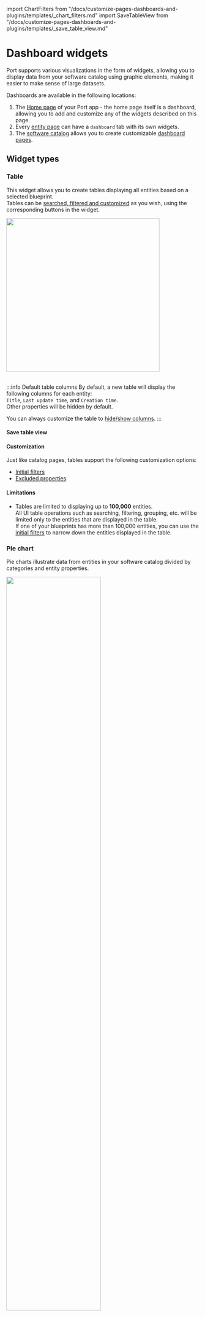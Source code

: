 import ChartFilters from "/docs/customize-pages-dashboards-and-plugins/templates/_chart_filters.md"
import SaveTableView from "/docs/customize-pages-dashboards-and-plugins/templates/_save_table_view.md"

# Dashboard widgets

Port supports various visualizations in the form of widgets, allowing you to display data from your software catalog using graphic elements, making it easier to make sense of large datasets.

Dashboards are available in the following locations:

1. The [Home page](https://app.getport.io/organization/home) of your Port app - the home page itself is a dashboard, allowing you to add and customize any of the widgets described on this page.
2. Every [entity page](/customize-pages-dashboards-and-plugins/page/entity-page#dashboard-widgets) can have a `dashboard` tab with its own widgets.
3. The [software catalog](https://app.getport.io/services) allows you to create customizable [dashboard pages](/customize-pages-dashboards-and-plugins/page/dashboard-page).

## Widget types

### Table

This widget allows you to create tables displaying all entities based on a selected blueprint.  
Tables can be [searched, filtered and customized](/customize-pages-dashboards-and-plugins/page/catalog-page#customization) as you wish, using the corresponding buttons in the widget.

<img src='/img/software-catalog/widgets/tableExample.png' width='400rem' />
<br/><br/>

:::info Default table columns
By default, a new table will display the following columns for each entity:  
`Title`, `Last update time`, and `Creation time`.  
Other properties will be hidden by default.  

You can always customize the table to [hide/show columns](/customize-pages-dashboards-and-plugins/page/catalog-page?create-page=ui#hideshow-columns).
:::

#### Save table view

<SaveTableView />

#### Customization

Just like catalog pages, tables support the following customization options:

- [Initial filters](/customize-pages-dashboards-and-plugins/page/catalog-page/#initial-filters)
- [Excluded properties](/customize-pages-dashboards-and-plugins/page/catalog-page/#excluded-properties)

#### Limitations

- Tables are limited to displaying up to **100,000** entities.  
  All UI table operations such as searching, filtering, grouping, etc. will be limited only to the entities that are displayed in the table.  
  If one of your blueprints has more than 100,000 entities, you can use the [initial filters](/customize-pages-dashboards-and-plugins/page/catalog-page/#initial-filters) to narrow down the entities displayed in the table.

### Pie chart

Pie charts illustrate data from entities in your software catalog divided by categories and entity properties.

<img src='/img/software-catalog/widgets/pieChartExample.png' width='70%' />

#### Visualization properties

| Field                   | Type     | Description                                                                                                                  | Default | Required |
| ----------------------- | -------- | ---------------------------------------------------------------------------------------------------------------------------- | ------- | -------- |
| `Title`                 | `String` | Pie chart title                                                                                                              | `null`  | `true`   |
| `Icon`                  | `String` | Pie chart Icon                                                                                                               | `null`  | `false`  |
| `Description`           | `String` | Pie chart description                                                                                                        | `null`  | `false`  |
| `Empty state text`      | `String` | Pie chart empty state text                                                  | `No data for this widget`  | `false`  |
| `Blueprint`             | `String` | The chosen blueprint from which related entities data is visualized                                                          | `null`  | `true`   |
| `Breakdown by property` | `String` | Group your chart by a specific property                                                                                      | `null`  | `true`   |
| `Filters`               | `Array`  | Filters to include or exclude specific data based on Port's [Search Rules](/search-and-query/search-and-query.md#rules) | []      | `false`  |

### Number chart

Number charts display a number value related to an entity and its properties.

You can choose one of these chart types:
* **Display single property** - display a property from a specific entity.
* **Count entities** - display the amount of related entities or show an average by time.  
* **Aggregate by property** - apply an aggregation function on number properties from multiple entities. 

:::info Filtering entities
You can also filter entities so the aggregation number chart will only apply to a limited set of entities with Port's [Search Rules](/search-and-query/search-and-query.md#rules)
::: 

#### Time filtering in number charts vs. line charts

The value shown in a **number chart** is calculated over **all available entities** of the selected blueprint. By default, it does not apply any time-based filtering.

When a **number chart** is used alongside a [**line chart**](/customize-pages-dashboards-and-plugins/dashboards/#line-chart) in a dashboard, for example a number chart showing average monthly deployment frequency and a line chart showing deployment frequency over time, you might notice that the average values differ, even if both charts reference the same metric (e.g. deployment frequency).

This difference happens because the two charts are likely working with different time ranges:

- The **number chart** performs its calculation across **all available historical entities**, without limiting to a specific time range.
- The **line chart**, in contrast, only includes entities within its **selected time range** (e.g. the last 30 days).

To align both charts and ensure consistency in what they reflect, apply a time filter to the number chart that matches the line chart’s time range. This helps prevent confusion and ensures both charts are working with the same scope of data.

#### Conditional formatting

You can customize the appearance of a number chart based on specific conditions, helping viewers to quickly understand what the value indicates.
When configuring a condition, you will need to provide the following:
- `Operator` - select an **operator** from the available ones to define the condition.

- `Value` -  enter the reference **value** to evaluate against the widget’s data.

- `Color` - choose the **color** the widget will display when the condition is met.

- `Message` - provide a short **message** to display above the number when the condition is met.

- `Description` - add a **tooltip** message that appears when clicking the label, offering additional context about the value's significance.

:::tip Multiple met conditions behavior
Suppose you define two conditions using the `<` operator:
- `< 8` → Green widget
- `< 6` → Yellow widget 
If the number chart’s value is 5, both conditions (`< 8` and `< 6`) are technically true.
However, since 5 is closer to 6 than to 8, the widget will be colored yellow - the color associated with the closest matching condition.
:::

<img src='/img/software-catalog/widgets/numberChartConditionExample.png' width='50%' border='1px' />

#### Number chart properties

| Field             | Type     | Description                                                                                                                                                                                                                                 | Default    | Required |
| ----------------- | -------- | ------------------------------------------------------------------------------------------------------------------------------------------------------------------------------------------------------------------------------------------- | ---------- | -------- |
| `Title`           | `String` | Number Chart title                                                                                                                                                                                                                          | `null`     | `true`   |
| `Icon`            | `String` | Number Chart Icon                                                                                                                                                                                                                           | `null`     | `false`  |
| `Description`     | `String` | Number Chart description                                                                                                                                                                                                                    | `null`     | `false`  |
| `Empty state text`      | `String` | Number chart empty state text         | `No data for this widget`  | `false`  |
| `Chart type`    | `String` | Defines the operation type for the chart. Possible values: `Display single property`, `Count entities`, `Aggregate by property`                                                                                                                      | `null` | `true`   |
| `Blueprint`       | `String` | The chosen blueprint from which related entities data is visualized from                                                                                                                                                                    | `null`     | `true`   |
| `Condition`       | `Object` | Defines the condition under which the number chart widget will update its color, display a status label, and have a tooltip message                                                                                                                                                                    | `null`     | `false`   |

**Chart type: display single property** 

| Field             | Type     | Description                                                                                                                                                                                                                                 | Default    | Required |
| ----------------- | -------- | ------------------------------------------------------------------------------------------------------------------------------------------------------------------------------------------------------------------------------------------- | ---------- | -------- |
| `Entity`       | `String` | The chosen entity from which property data is visualized from                                                                                                                                                                    | `null`     | `true`   |
| `Property`        | `String` | The number property which will be visualized                                                 | `null`     | `true`   |                                                                                     | `null`     | `true`   |


**Chart type: Count entities**

| Field             | Type     | Description                                                                                                                                                                                                                                 | Default    | Required |
| ----------------- | -------- | ------------------------------------------------------------------------------------------------------------------------------------------------------------------------------------------------------------------------------------------- | ---------- | -------- |
| `Function`        | `String` | `count` and `average` (by time).                                                   | `null`     | `true`   |
| `Average of`      | `String` | `hour`, `day`, `week` and `month`. | `null`     | `true`   |
| `Measure time by` | `String` | Used to specify an alternative property to use as the time property for the average calculation instead of the default field which is `createdAt`.                                                                                          | `createdAt`     | `false`  |
| `Additional filters`         | `Array`  | Filters to include or exclude specific data based on Port's [search rules](/search-and-query/search-and-query.md#rules)                                                                                                                | []         | `false`  |
| `Unit`            | `String` | The unit of the number chart. Possible Values: `%`, `$`, `£`, `€`, `none`, `custom`                                                                                                                                                         | `null`     | `true`   |
| `Custom unit`      | `String` | Text to display below the number value. The `unitCustom` key is only available when `unit` equals to `custom`                                                                                                                               | `null`     | `true`   |
| `Unit alignment`   | `String` | `left`, `right`, `bottom`.                                                                                                                                                                                                                  | `null`     | `true`   |

**Chart type: Aggregate by property** 

| Field             | Type     | Description                                                                                                                                                                                                                                 | Default    | Required |
| ----------------- | -------- | ------------------------------------------------------------------------------------------------------------------------------------------------------------------------------------------------------------------------------------------- | ---------- | -------- |
| `Property`        | `String` | The number chart value will be the selected property's aggregated value (according to the chosen function) | `null`     | `true`   |
| `Function`        | `String` | `sum`, `min`, `max`, `average` and `median` | `null`     | `true`   |
| `Average of`      | `String` | `hour`, `day`, `week`, `month` and `total` (divide the sum by the number of entities) | `null`     | `true`   |
| `Measure time by` | `String` | Used to specify an alternative property to use as the time property for the average calculation instead of the default field which is `createdAt`.                                                                                          | `createdAt`     | `false`  |
| `Additional filters`         | `Array`  | Filters to include or exclude specific data based on Port's [search rules](/search-and-query/search-and-query.md#rules)                                                                                                                | []         | `false`  |
| `Unit`            | `String` | The unit of the number chart. Possible Values: `%`, `$`, `£`, `€`, `none`, `custom`                                                                                                                                                         | `null`     | `true`   |
| `Custom unit`      | `String` | Text to display below the number value. The `unitCustom` key is only available when `unit` equals to `custom`                                                                                                                               | `null`     | `true`   |
| `Unit alignment`   | `String` | `left`, `right`, `bottom`.                                                                                                                                                                                                                  | `null`     | `true`   |




:::info Calculation of average time intervals
When performing calculations of average time intervals, such as by hour, day, week, or month, it is important to note that any partial interval is considered as a full interval. This approach ensures consistency across different time units.

For example, if the dataset includes information spanning across 2 hours and 20 minutes, but the selected average timeframe is `hour`, then the summed value will be divided by 3 hours.
:::

### Line chart

Line charts visualize trends over time, either by tracking `number` properties of entities or by tracking the entities themselves.

Port offers three types of line charts:
1. [Property history (single entity)](#1-property-history-single-entity) - displays the values of one or more properties of a single entity.
2. [Aggregate property (all entities)](#2-aggregate-property-all-entities) - displays the aggregated values of one or more properties across all entities of a specific blueprint.
3. [Count entities (all entities)](#3-count-entities-all-entities) - displays either the total count of entities or the average number of entities from a specific blueprint over time.

#### 1. Property history (single entity)

This chart type displays the values of one or more properties of a **single entity** over time.  

When creating this type of line chart:

1. Choose the **blueprint** you want to visualize.

2. Under the `Y axis` section
   - Give the axis a title.
   
   - Choose the **entity** you want to visualize.
   
   - Select one or more of the entity's `number` **properties** to visualize.

3. Under the `X axis` section:
   - Give the axis a title.

   - Choose a **time interval**, which is the amount of time between each data point in the chart.

   - Choose a **time range** for the chart, which is how far back in time the chart will display data (the maximum is 1 year).  
     Note that the available time ranges differ according to the selected time interval.

:::tip Specific entity page
When creating a line chart in an [entity page](/customize-pages-dashboards-and-plugins/page/entity-page#dashboard-widgets), the chosen entity will be the entity whose page you are on.
:::

For example, here is a line chart displaying a service's resource usage over the span of a week, in daily intervals:
<img src='/img/software-catalog/widgets/lineChartExample.png' width='100%' border='1px' />
<br/><br/>

**Limitations**

- This chart type displays data starting from the time the property was created on the blueprint.  
  Note that for aggregation (and calculation) properties, the data will be available from the time the aggregation property was created, and not the properties it is aggregating.
- Line chart data is limited to the last 365 days.

#### 2. Aggregate property (all entities)

This chart type displays the aggregated values of one or more properties across **all entities** of a specific blueprint.  
Each property will be displayed as a separate line in the chart.

When creating this type of line chart:

1. Choose the **blueprint** you want to visualize.

2. Under the `Y axis` section:
   - Give the axis a title.

   - Choose one or more of the blueprint's `number` **properties** to visualize.  

   - Choose an **aggregation function**, which is the operation to apply to the selected properties across all entities, for each time interval.  
     The possible values are:
     - `average`: The average value of each selected property.
     - `median`: The median value of each selected property.
     - `sum`: The sum of values in each selected property.
     - `max`: The maximum value of each selected property.
     - `min`: The minimum value of each selected property.
     - `last`: The last value of each selected property.

   - Optionally, define [additional filters](#chart-filters) in order to include/exclude specific entities from the chart.  
     For example, you can filter the entities by a specific property value, or by a specific time range.

3. Under the `X axis` section:
   - Give the axis a title.
   
   - Choose one of the blueprint's `datetime` properties by which to **measure the time** of the chart data.  
     This can be the entity's creation time, last update time, or any other `datetime` property.  

   - Choose a **time interval**, which is the amount of time between each data point in the chart.

   - Choose a **time range** for the chart, which is how far back in time the chart will display data (the maximum is 1 year).  
     Note that the available time ranges differ according to the selected time interval.

For example, here is a line chart displaying the maximum cost of all services over the span of a month, in weekly intervals:
<img src='/img/software-catalog/widgets/lineChartAggregationExample.png' width='100%' border='1px' />
<br/><br/>

**Limitations**

- This chart type does not support [calculation properties](/build-your-software-catalog/customize-integrations/configure-data-model/setup-blueprint/properties/calculation-property/).
- Line chart data is limited to the last 365 days.

<!-- #### Line chart properties

| Field           | Type     | Description                                   | Default | Required |
| --------------- | -------- | --------------------------------------------- | ------- | -------- |
| `Title`         | `String` | Chart title                                   | `null`  | `true`   |
| `Icon`          | `String` | Chart Icon                                    | `null`  | `false`  |
| `Description`   | `String` | An optional description for the chart         | `null`  | `false`  |
| `Blueprint`     | `String` | The chosen blueprint                          | `null`  | `true`   |
| `Entity`        | `String` | The chosen entity                             | `null`  | `true`   |
| `Properties`    | `Array`  | The chosen `number` property/ies to visualize | `null`  | `true`   |
| `Time interval` | `String` | The time interval to display in the x-axis of the chart.<br/>Possible values: `hour`, `day`, `week`, `month` | `null` | `true` |
| `Time range`    | `String` | The time range of the displayed data.<br/>Possible values change according to selected `time interval` - the longer the interval, the longer the available ranges | `null` | `true` | -->

#### 3. Count entities (all entities)

This chart type displays either the total count of entities or the average number of entities from a specific blueprint over time.  
If you choose to break down the chart by a property, each line will represent a distinct value of that property.

When creating this type of line chart:

1. Choose the **blueprint** you want to visualize.

2. Under the `Y axis` section:
   - Give the axis a title.

   - Choose one of the following functions:
     - `count`: Counts the number of entities in each time interval.
     - `average`: Calculates the average number of entities in each time interval.

   - Optionally, break down the chart by a specific blueprint `breakdown property`, generating a separate line for each distinct value of that property.
   
   - Optionally, define [additional filters](#chart-filters) in order to include/exclude specific entities from the chart.  
     For example, filter the entities by a specific property value, or by a specific time range.

3. Under the `X axis` section:
   - Give the axis a title.
   
   - Choose one of the blueprint's `datetime` properties by which to **measure the time** of the chart data.  
     This can be the entity's creation time, last update time, or any other `datetime` property.  

   - Choose a **time interval**, which is the amount of time between each data point in the chart.  
   The selected interval also determines how the function is calculated:  

        For example, if the time interval is a week, each data point will be calculated in the following manner:
        - The `count` function will count the total entities that week.
        - The `average` function will count the total entities that week and divide it by 7.  
          
      The same logic applies to all time intervals: `Hour`, `Day`, `Week`, and `Month` -  
      when using the `average` function, the total entity count will be divided by: 60, 24, 7, and 30 respectively.

   - Choose a **time range** for the chart, which is how far back in time the chart will display data (the maximum is 1 year).  
     Note that the available time ranges differ according to the selected time interval.

For example, here is a line chart displaying the average deployment rate over the span of a month, in weekly intervals, broken down by the `status` property (Success and Fail).
<img src='/img/software-catalog/widgets/countEntitiesLineChartExample.png' width='70%' border='1px' />
<br/><br/>

**Limitations**

- This chart type does not support [calculation properties](/build-your-software-catalog/customize-integrations/configure-data-model/setup-blueprint/properties/calculation-property/).
- Line chart data is limited to the last 365 days.
- The chart can display up to 10 separate lines when choosing to break down by property. 

### Markdown

This widget allows you to display any markdown content you wish in formatted form:

<img src='/img/software-catalog/widgets/markdownWidget.png' width='500rem' />
<br/><br/>

The widget also supports a wide variety of HTML tags, allowing you to create rich content:
<details>
<summary>**Supported HTML tags (click to expand)**</summary>
```bash
'iframe',
'a',
'style',
'h1',
'h2',
'h3',
'h4',
'h5',
'h6',
'nav',
'blockquote',
'dd',
'div',
'pre',
'dl',
'hr',
'li',
'menu',
'ol',
'p',
'ul',
'b',
'br',
'cite',
'code',
'em',
'i',
'mark',
'q',
's',
'samp',
'small',
'span',
'strong',
'sub',
'sup',
'time',
'u',
'var',
'wbr',
'img',
'video',
'caption',
'col',
'colgroup',
'table',
'tbody',
'td',
'tfoot',
'th',
'thead',
'tr'
```
</details>

**Note:** For external video URLs from providers such as YouTube, use the [iframe visualization widget](/customize-pages-dashboards-and-plugins/dashboards/#iframe-visualization).

:::tip Practical example
A practical example of using HTML in a markdown widget can be found in Port's [live demo](https://demo.getport.io/organization/home), in the `Catalog quick access` widget. 
:::

#### Markdown widget properties

| Field      | Type     | Description           | Default | Required |
| ---------- | -------- | --------------------- | ------- | -------- |
| `Title`    | `String` | Markdown widget title | `null`  | `true`   |
| `Icon`     | `String` | Markdown widget Icon  | `null`  | `false`  |
| `markdown` | `String` | Markdown content      | `null`  | `false`  |

#### Internal markdown links

When linking to other pages in your portal, you can use `/` as the URL base, instead of using full URLs.  

For example, you can use `<a href="/plan_my_day">` instead of `<a href="https://demo.getport.io/plan_my_day">`.

### Iframe visualization

You can create an iframe widget to display an embedded url in the dashboard. The iframe widget is useful to display external dashboards or other external content. It also appends to the iframe URL query params the entity identifier and the blueprint identifier so the embedded page can use it for various purposes.

The entity identifier will be concatenated under the `entity` query param and the blueprint identifier will be concatenated under the `blueprint` query param. For example: `https://some-iframe-url.com?entity=entity_identifier&blueprint=blueprint_identifier`.

:::info Embedded Dashboard Access
Note that the iframe request is made directly from the end user’s browser, not from Port’s backend.  
If you are implementing IP whitelisting at the network or firewall level, you will need to account for the IP addresses of the users accessing the embedded dashboard - not the IP of Port itself.
:::

![iFrame](/img/software-catalog/widgets/iframeWidget.png)

#### Widget properties

| Field               | Type           | Description                                                                                                                                            | Default | Required |
| ------------------- | -------------- | ------------------------------------------------------------------------------------------------------------------------------------------------------ | ------- | -------- |
| `Title`             | `String`       | Iframe widget title                                                                                                                                    | `null`  | `true`   |
| `Icon`              | `String`       | Iframe widget Icon                                                                                                                                     | `null`  | `false`  |
| `Description`       | `String`       | Iframe widget description                                                                                                                              | `null`  | `false`  |
| `URL`               | `String`       | Iframe widget url                                                                                                                                      | `null`  | `false`  |
| `URL type`          | `String`       | `public` or `protect`                                                                                                                                  | `null`  | `false`  |
| `Authorization Url` | `URL String`   | If the `URL type` is `protected` this will be required. Read more about it [here](/build-your-software-catalog/customize-integrations/configure-data-model/setup-blueprint/properties/embedded-url/authentication/#authentication-code-flow--pkce) | `null`  | `false`  |
| `clientId`          | `String`       | If the `URL type` is `protected` this will be required. Read more about it [here](/build-your-software-catalog/customize-integrations/configure-data-model/setup-blueprint/properties/embedded-url/authentication/#authentication-code-flow--pkce) | `null`  | `false`  |
| `Scopes`            | `String Array` | If the `URL type` is `protected` this will be required. Read more about it [here](/build-your-software-catalog/customize-integrations/configure-data-model/setup-blueprint/properties/embedded-url/authentication/#authentication-code-flow--pkce) | `null`  | `false`  |
| `Token URL`         | `URL String`   | If the `URL type` is `protected` this will be required. Read more about it [here](/build-your-software-catalog/customize-integrations/configure-data-model/setup-blueprint/properties/embedded-url/authentication/#authentication-code-flow--pkce) | `null`  | `false`  |

### Action card

This widget allows you to execute [self-service actions](/actions-and-automations/create-self-service-experiences) directly from any dashboard (including your homepage).

A single action card can contain one or multiple actions:

**Single action**  
To execute the action, click on the button in the bottom left corner of the widget:

<img src='/img/software-catalog/widgets/actionCardSingle.png' width='50%' />
<br/><br/>

**Multiple actions**  
When choosing multiple actions, you can choose your own title for the widget.  
To execute an action, click on the ⚡ button next to it:

<img src='/img/software-catalog/widgets/actionCardMultiple.png' width='45%' />


### Action runs

This widget allows you to create a table displaying all past runs of a [self-service action](/actions-and-automations/create-self-service-experiences) in your portal.  
The table will automatically display data about each run, including status, input parameters, the executing user, and more. 

<img src='/img/software-catalog/widgets/actionRunsTableExample.png' width='100%' />

### Entity information

This widget displays information about a specific entity, including its properties and scorecard compliance.

Simply choose a blueprint and a specific entity, and the widget will display information similar to that found on the entity's page.

<img src='/img/software-catalog/widgets/entityInformationExample.png' width='100%' border='1px' />

### Links

This widget allows you to display a list of links, both internal and external, for quick access to useful pages.

<img src='/img/software-catalog/widgets/linksExample.png' width='50%' border='1px' />

- **External links** - links to external websites, such as documentation, 3rd party tools, etc.  
  These links will open in a new tab when clicked.  
  For example: "https://www.google.com".

- **Internal links** - links to internal pages in your portal, such as an entity page, a catalog page, an entity's audit log page, etc.  
  These links will open in the same tab when clicked.  
  For example: "https://app.getport.io/serviceEntity?identifier=frontend".

- **Dynamic links** (available in specific entity page only) - links to external websites or internal pages while using the identifier of an entity.  
These links will open according to the methods mentioned above.  
For example: Let's take the following specific entity page `/Services?identifier=myService`.<br/>
- An external link: `https://slack.com/myOrganization/channel={{url.identifier}}` -> translated into `https://slack.com/myOrganization/channel=myService`.<br/>
  
- An internal link: `https://app.getport.io/PagerDutyService?identifier={{url.identifier}}` -> translated into `https://app.getport.io/PagerDutyService?identifier=myService`.

During creation/editing of the widget, you can sort the links by dragging and dropping them.

## Chart filters

Chart filters allow you to limit which entities are included in your dashboard visualizations, making your charts more relevant and performant.

<ChartFilters />

Once you select the blueprint you want to visualize, default filters will appear in the `filters` field, for example:

<img src='/img/software-catalog/widgets/defaultInternalChartFilters.png' width='35%' border='1px' />
<br/><br/>

These are used internally in Port and cannot be modified/removed.
You can add additional filters as you wish, by adding new objects to the `rules` array, for example:

<details>
<summary><b>Filter with additional rule example (click to expand)</b></summary>

```json
{
  "combinator": "and",
  "rules": [
    {
      "operator": "=",
      "value": "service",
      "property": "$blueprint"
    },
    {
      "operator": "=",
      "value": "someValue",
      "property": "someProp"
    }
  ]
}
```
</details>

If you want to add additional rules with a different combinator, you can nest them inside a new object, for example:

<details>
<summary><b>Filter with nested rules example (click to expand)</b></summary>

```json
{
  "combinator": "and",
  "rules": [
    {
      "operator": "=",
      "value": "service",
      "property": "$blueprint"
    },
    {
      "combinator": "or",
      "rules": [
        {
          "operator": "=",
          "value": "someValue",
          "property": "someProp"
        },
        {
          "operator": "=",
          "value": "anotherValue",
          "property": "anotherProp"
        }
      ]
    }
  ]
}
```
</details>

### Filter example: only deployment entities from the last week

Let's assume we have a [blueprint](/build-your-software-catalog/customize-integrations/configure-data-model/setup-blueprint/setup-blueprint.md) that is called `Service` which is related to another blueprint called `Deployment`, and we want to create visualizations on top of the last week's deployments of this service.

To achieve this desired state, we can go into one of the `Service`'s profile pages and create a new visualization. After selecting the `Deployment` blueprint in the dropdown, we can add the following filter to the `Filters` array:

```json showLineNumbers
[
  {
    "property": "$createdAt",
    "operator": "between",
    "value": {
      "preset": "lastWeek"
    }
  }
]
```

### Dynamic filters

You can use [dynamic properties](/search-and-query/#dynamic-properties) of the logged-in user when filtering a widget.

## Custom empty state

The custom empty state field gives you the ability to define a custom message that appears when a widget has no data. This message can provide useful context to users such as setup instructions, relevant explanations, or helpful links.

The custom message supports Markdown formatting, so you can include links and other rich text elements. These will be rendered directly in the widget, making your guidance more actionable.

If you leave this field blank, the widget will display a default message: **"No data for this widget"**.

The following widget types support the custom empty state message:

- [Pie chart](/customize-pages-dashboards-and-plugins/dashboards/#pie-chart)
- [Number chart](/customize-pages-dashboards-and-plugins/dashboards/#number-chart)
- [Line chart](/customize-pages-dashboards-and-plugins/dashboards/#line-chart)
- [Tables](/customize-pages-dashboards-and-plugins/dashboards/#table)

## Widget type identifiers (Terraform)

When creating widgets using [Port's Terraform provider](https://registry.terraform.io/providers/port-labs/port-labs/latest/docs/resources/port_page), you need to provide the widget type's identifier in the `type` key.  
The following table lists the identifiers for each widget type:

| Widget type | Identifier |
| ----------- | ---------- |
| Number chart | `entities-number-chart` |
| Pie chart | `entities-pie-chart` |
| Line chart | `line-chart` |
| Markdown | `markdown` |
| IFrame | `iframe-widget` |
| Table | `table-entities-explorer` |
| Action card | `action-card-widget` |
| Action History | `action-runs-table-widget` |
| My entities | `my-entities` |
| Recently viewed | `recently-viewed-entities` |
| Recently used actions | `recently-used-actions` |
